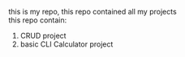 this is my repo, this repo contained all my projects  
this repo contain:
1. CRUD project
2. basic CLI Calculator project
